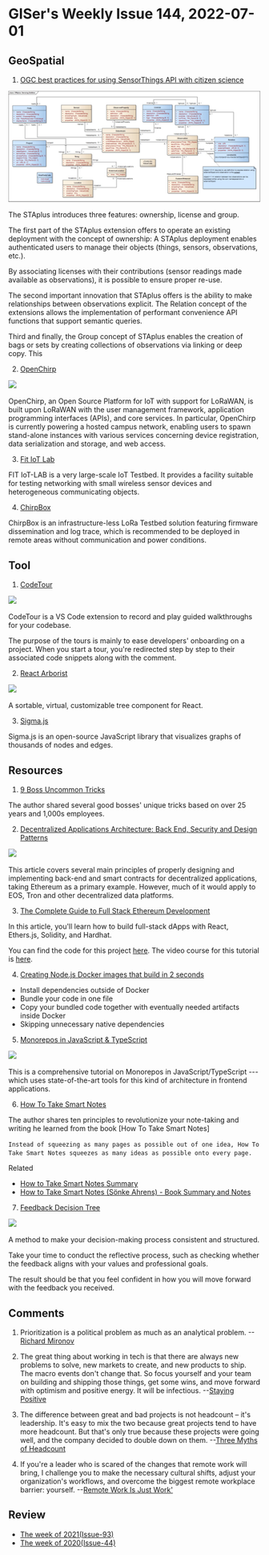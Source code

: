 # GISer's Weekly Issue 144, 2022-07-01

## GeoSpatial

1. [OGC best practices for using SensorThings API with citizen science]()

![STAplus extension to Datastream](../../images/issue-144-1.jpg)

The STAplus introduces three features: ownership, license and group.

The first part of the STAplus extension offers to operate an existing deployment with the concept of ownership: A STAplus deployment enables authenticated users to manage their objects (things, sensors, observations, etc.).

By associating licenses with their contributions (sensor readings made available as observations), it is possible to ensure proper re-use.

The second important innovation that STAplus offers is the ability to make relationships between observations explicit. The Relation concept of the extensions allows the implementation of performant convenience API functions that support semantic queries.

Third and finally, the Group concept of STAplus enables the creation of bags or sets by creating collections of observations via linking or deep copy. This

2. [OpenChirp](https://openchirp.io/)

![](https://wise.ece.cmu.edu/img/projects/oc.png)

OpenChirp, an Open Source Platform for IoT with support for LoRaWAN, is built upon LoRaWAN with the user management framework, application programming interfaces (APIs), and core services. In particular, OpenChirp is currently powering a hosted campus network, enabling users to spawn stand-alone instances with various services concerning device registration, data serialization and storage, and web access.

3. [Fit IoT Lab](https://www.iot-lab.info/)

FIT IoT-LAB is a very large-scale IoT Testbed. It provides a facility suitable for testing networking with small wireless sensor devices and heterogeneous communicating objects.

4. [ChirpBox](https://chirpbox.github.io/)

ChirpBox is an infrastructure-less LoRa Testbed solution featuring firmware dissemination and log trace, which is recommended to be deployed in remote areas without communication and power conditions.

## Tool

1. [CodeTour](https://marketplace.visualstudio.com/items?itemName=vsls-contrib.codetour)

![](https://user-images.githubusercontent.com/116461/76165260-c6c00500-6112-11ea-9cda-0a6cb9b72e8f.gif)

CodeTour is a VS Code extension to record and play guided walkthroughs for your codebase.

The purpose of the tours is mainly to ease developers' onboarding on a project. When you start a tour, you're redirected step by step to their associated code snippets along with the comment.

2. [React Arborist](https://github.com/brimdata/react-arborist)

![](https://user-images.githubusercontent.com/3460638/131920177-c47c34e5-d3e3-4826-937d-b366f527cdfe.gif)

A sortable, virtual, customizable tree component for React.

3. [Sigma.js](https://github.com/jacomyal/sigma.js)

[](https://res.cloudinary.com/cpress/image/upload/w_1280,e_sharpen:60/ol6cepuzzlunx3wlrzdh.jpg)

Sigma.js is an open-source JavaScript library that visualizes graphs of thousands of nodes and edges.

## Resources

1. [9 Boss Uncommon Tricks](https://twitter.com/girdley/status/1524009155245182976)

The author shared several good bosses' unique tricks based on over 25 years and 1,000s employees.

2. [Decentralized Applications Architecture: Back End, Security and Design Patterns](https://www.freecodecamp.org/news/how-to-design-a-secure-backend-for-your-decentralized-application-9541b5d8bddb/)

![](https://cdn-media-1.freecodecamp.org/images/1*sd62aH6GGS1RoCR9t4QNyQ.png)

This article covers several main principles of properly designing and implementing back-end and smart contracts for decentralized applications, taking Ethereum as a primary example. However, much of it would apply to EOS, Tron and other decentralized data platforms.

3. [The Complete Guide to Full Stack Ethereum Development](https://www.freecodecamp.org/news/full-stack-ethereum-development/)

In this article, you'll learn how to build full-stack dApps with React, Ethers.js, Solidity, and Hardhat.

You can find the code for this project [here](https://github.com/dabit3/full-stack-ethereum). The video course for this tutorial is [here](https://www.youtube.com/watch?v=a0osIaAOFSE).

4. [Creating Node.js Docker images that build in 2 seconds](https://xmorse.xyz/blog/creating-node-js-docker-images-that-build-in-2-seconds-c428aec57fd44a9f93957bdf2ebf4f54)

- Install dependencies outside of Docker
- Bundle your code in one file
- Copy your bundled code together with eventually needed artifacts inside Docker
- Skipping unnecessary native dependencies

5. [Monorepos in JavaScript & TypeScript](https://www.robinwieruch.de/javascript-monorepos/?ck_subscriber_id=1664454795)

![](https://www.robinwieruch.de/static/9de5ad46d31b733396ec808c0e4fadd8/a9a89/monorepo-monolith.webp)

This is a comprehensive tutorial on Monorepos in JavaScript/TypeScript --- which uses state-of-the-art tools for this kind of architecture in frontend applications.

6. [How To Take Smart Notes](https://fortelabs.co/blog/how-to-take-smart-notes/)

The author shares ten principles to revolutionize your note-taking and writing he learned from the book [How To Take Smart Notes]

`Instead of squeezing as many pages as possible out of one idea, How To Take Smart Notes squeezes as many ideas as possible onto every page.`

Related

- [How to Take Smart Notes Summary](https://fourminutebooks.com/how-to-take-smart-notes-summary/)
- [How to Take Smart Notes (Sönke Ahrens) - Book Summary and Notes](https://aliabdaal.com/book-notes/how-to-take-smart-notes/)

7. [Feedback Decision Tree](https://hbr.org/2022/06/the-right-way-to-process-feedback)

![](https://hbr.org/resources/images/article_assets/2022/06/W220610_CONAWAY_FEEDBACK_DECISION_TREE_360-768x1199.png)

A method to make your decision-making process consistent and structured.

Take your time to conduct the reflective process, such as checking whether the feedback aligns with your values and professional goals.

The result should be that you feel confident in how you will move forward with the feedback you received.

## Comments

1. Prioritization is a political problem as much as an analytical problem.
   --[Richard Mironov](https://www.mironov.com/pri-politics/)

2. The great thing about working in tech is that there are always new problems to solve, new markets to create, and new products to ship. The macro events don't change that. So focus yourself and your team on building and shipping those things, get some wins, and move forward with optimism and positive energy. It will be infectious.
   --[Staying Positive](https://avc.com/2022/06/staying-positive-2/)

3. The difference between great and bad projects is not headcount – it's leadership. It's easy to mix the two because great projects tend to have more headcount. But that's only true because these projects were going well, and the company decided to double down on them.
   --[Three Myths of Headcount](https://twitter.com/pedroh96/status/1535361608431591427)

4. If you're a leader who is scared of the changes that remote work will bring, I challenge you to make the necessary cultural shifts, adjust your organization's workflows, and overcome the biggest remote workplace barrier: yourself.
   --[Remote Work Is Just Work'](https://fortune.com/2022/06/21/gitlab-ceo-remote-work-just-work-careers-success-leadership-pandemic-sid-sijbrandij/)

## Review

- [The week of 2021(Issue-93)](https://github.com/lkcozy/weekly/blob/master/docs/2021/issue-93.md)
- [The week of 2020(Issue-44)](https://github.com/lkcozy/weekly/blob/master/docs/2020/issue-44.md)

